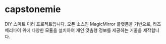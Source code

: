 # capstonemie
DIY 스마트 미러 프로젝트입니다. 오픈 소스인 MagicMirror 플랫폼을 기반으로, 라즈베리파이 위에 다양한 모듈을 설치하여 개인 맞춤형 정보를 제공하는 거울을 제작합니다.
